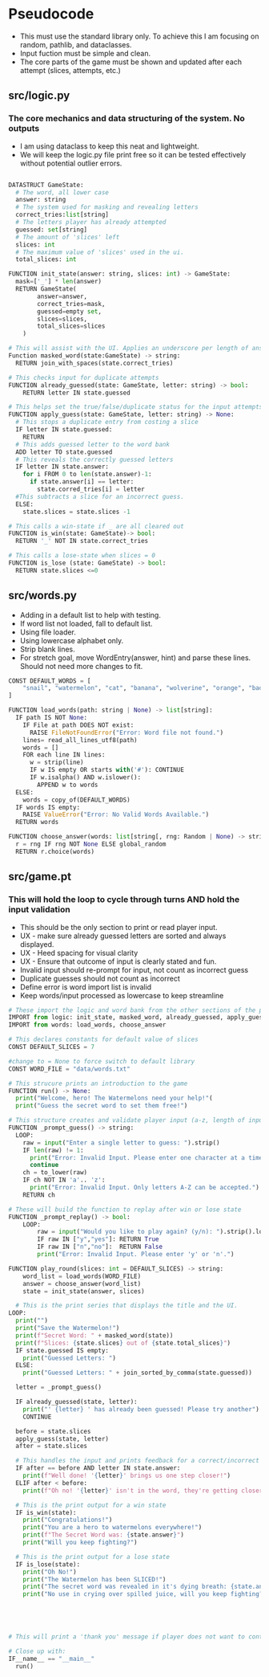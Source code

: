# Pseudocode

* This must use the standard library only. To achieve this I am focusing on random, pathlib, and dataclasses.
* Input fuction must be simple and clean.
* The core parts of the game must be shown and updated after each attempt (slices, attempts, etc.)

## src/logic.py
### The core mechanics and data structuring of the system. No outputs

* I am using dataclass to keep this neat and lightweight.
* We will keep the logic.py file print free so it can be tested effectively without potential outlier errors.

```python

DATASTRUCT GameState:
  # The word, all lower case
  answer: string
  # The system used for masking and revealing letters
  correct_tries:list[string]
  # The letters player has already attempted
  guessed: set[string]
  # The amount of 'slices' left
  slices: int
  # The maximum value of 'slices' used in the ui.
  total_slices: int

FUNCTION init_state(answer: string, slices: int) -> GameState:
  mask=['_'] * len(answer)
  RETURN GameState(
        answer=answer,
        correct_tries=mask,
        guessed=empty set,
        slices=slices,
        total_slices=slices
    )

# This will assist with the UI. Applies an underscore per length of answer.
Function masked_word(state:GameState) -> string:
  RETURN join_with_spaces(state.correct_tries)

# This checks input for duplicate attempts
FUNCTION already_guessed(state: GameState, letter: string) -> bool:
    RETURN letter IN state.guessed

# This helps set the true/false/duplicate status for the input attempts
FUNCTION apply_guess(state: GameState, letter: string) -> None:
  # This stops a duplicate entry from costing a slice
  IF letter IN state.guessed:
    RETURN
  # This adds guessed letter to the word bank
  ADD letter TO state.guessed
  # This reveals the correctly guessed letters
  IF letter IN state.answer:
    for i FROM 0 to len(state.answer)-1:
      if state.answer[i] == letter:
        state.corred_tries[i] = letter
  #This subtracts a slice for an incorrect guess.
  ELSE:
    state.slices = state.slices -1

# This calls a win-state if _ are all cleared out
FUNCTION is_win(state: GameState)-> bool:
  RETURN '_' NOT IN state.correct_tries

# This calls a lose-state when slices = 0
FUNCTION is_lose (state: GameState) -> bool:
  RETURN state.slices <=0

```
## src/words.py

* Adding in a default list to help with testing.
* If word list not loaded, fall to default list.
* Using file loader.
* Using lowercase alphabet only.
* Strip blank lines.
* For stretch goal, move WordEntry(answer, hint) and parse these lines. Should not need more changes to fit.

```python
CONST DEFAULT_WORDS = [
    "snail", "watermelon", "cat", "banana", "wolverine", "orange", "badger", "grape", "antelope", "calamansi",
]

FUNCTION load_words(path: string | None) -> list[string]:
  IF path IS NOT None:
    IF File at path DOES NOT exist:
      RAISE FileNotFoundError("Error: Word file not found.")
    lines= read_all_lines_utf8(path)
    words = []
    FOR each line IN lines:
      w = strip(line)
      IF w IS empty OR starts with('#'): CONTINUE
      IF w.isalpha() AND w.islower():
        APPEND w to words
  ELSE:
    words = copy_of(DEFAULT_WORDS)
  IF words IS empty:
    RAISE ValueError("Error: No Valid Words Available.")
  RETURN words

FUNCTION choose_answer(words: list[string[, rng: Random | None) -> string:
  r = rng IF rng NOT None ELSE global_random
  RETURN r.choice(words)
```
## src/game.pt
### This will hold the loop to cycle through turns AND hold the input validation
* This should be the only section to print or read player input.
* UX - make sure already guessed letters are sorted and always displayed.
* UX - Heed spacing for visual clarity
* UX - Ensure that outcome of input is clearly stated and fun.
* Invalid input should re-prompt for input, not count as incorrect guess
* Duplicate guesses should not count as incorrect
* Define error is word import list is invalid
* Keep words/input processed as lowercase to keep streamline

```python
# These import the logic and word bank from the other sections of the program.
IMPORT from logic: init_state, masked_word, already_guessed, apply_guess, is_win, is_lose
IMPORT from words: load_words, choose_answer

# This declares constants for default value of slices
CONST DEFAULT_SLICES = 7

#change to = None to force switch to default library
CONST WORD_FILE = "data/words.txt"

# This strucure prints an introduction to the game
FUNCTION run() -> None:
  print("Welcome, hero! The Watermelons need your help!"(
  print("Guess the secret word to set them free!")

# This structure creates and validate player input (a-z, length of input, etc.)
FUNCTION _prompt_guess() -> string:
  LOOP:
    raw = input("Enter a single letter to guess: ").strip()
    IF len(raw) != 1:
      print("Error: Invalid Input. Please enter one character at a time.")
      continue
    ch = to_lower(raw)
    IF ch NOT IN 'a'.. 'z':
      print("Error: Invalid Input. Only letters A-Z can be accepted.")
    RETURN ch

# These will build the function to replay after win or lose state
FUNCTION _prompt_replay() -> bool:
    LOOP:
        raw = input("Would you like to play again? (y/n): ").strip().lower()
        IF raw IN ["y","yes"]: RETURN True
        IF raw IN ["n","no"]:  RETURN False
        print("Error: Invalid Input. Please enter 'y' or 'n'.")

FUNCTION play_round(slices: int = DEFAULT_SLICES) -> string: 
    word_list = load_words(WORD_FILE)
    answer = choose_answer(word_list)
    state = init_state(answer, slices)

  # This is the print series that displays the title and the UI.
LOOP:
  print("")
  print("Save the Watermelon!")
  print(f"Secret Word: " + masked_word(state))
  print(f"Slices: {state.slices} out of {state.total_slices}")
  IF state.guessed IS empty:
    print("Guessed Letters: ")
  ELSE:
    print("Guessed Letters: " + join_sorted_by_comma(state.guessed))

  letter = _prompt_guess()

  IF already_guessed(state, letter):
    print("' {letter} ' has already been guessed! Please try another")
    CONTINUE

  before = state.slices
  apply_guess(state, letter)
  after = state.slices

  # This handles the input and prints feedback for a correct/incorrect guess
  IF after == before AND letter IN state.answer:
    print(f"Well done! '{letter}' brings us one step closer!")
  ELIF after < before:
    print(f"Oh no! '{letter}' isn't in the word, they're getting closer to the watermelon!")

  # This is the print output for a win state
  IF is_win(state):
    print("Congratulations!")
    print("You are a hero to watermelons everywhere!")
    print(f"The Secret Word was: {state.answer}")
    print("Will you keep fighting?")

  # This is the print output for a lose state
  IF is_lose(state):
    print("Oh No!")
    print("The Watermelon has been SLICED!")
    print("The secret word was revealed in it's dying breath: {state.answer}!")
    print("No use in crying over spilled juice, will you keep fighting?"





# This will print a 'thank you' message if player does not want to continue

# Close up with:
IF__name__ == "__main__"
  run()
  ```
